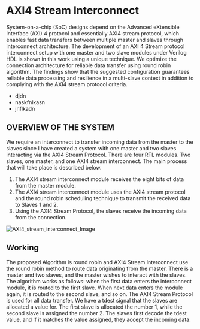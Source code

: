 # AXI4 Stream Interconnect 
System-on-a-chip (SoC) designs depend on the Advanced eXtensible Interface (AXI) 4 protocol and essentially AXI4 stream protocol, which enables fast data transfers between multiple master and slaves through interconnect architecture. The development of an AXI 4 Stream protocol interconnect setup with one master and two slave modules under Verilog HDL is shown in this work using a unique technique. We optimize the connection architecture for reliable data transfer using round robin algorithm. The findings show that the suggested configuration guarantees reliable data processing and resilience in a multi-slave context in addition to complying with the AXI4 stream protocol criteria.
- djdn
- naskfnlkasn
- jnflkadn
## OVERVIEW OF THE SYSTEM
We require an interconnect to transfer incoming data from the master to the slaves since I have created a system with one master and two slaves interacting via the AXI4 Stream Protocol. There are four RTL modules. Two slaves, one master, and one AXI4 stream interconnect.
The main process that will take place is described below.
1. The AXI4 stream interconnect module receives the eight bits of data from the master module. 
2. The AXI4 stream interconnect module uses the AXI4 stream protocol and the round robin scheduling technique to transmit the received data to Slaves 1 and 2.
3. Using the AXI4 Stream Protocol, the slaves receive the incoming data from the connection.

![AXI4_stream_interconnect_Image](https://github.com/prajwal2416/AXI4-Stream-Interconeect/assets/144794293/00c17fe2-12a0-47f3-b991-579b50c0505f)

## Working 
The proposed Algorithm is round robin and AXI4 Stream Interconnect use the round robin method to route data originating from the master. There is a master and two slaves, and the master wishes to interact with the slaves. The algorithm works as follows: when the first data enters the interconnect module, it is routed to the first slave. When next data enters the module again, it is routed to the second slave, and so on. The AXI4 Stream Protocol is used for all data transfer. We have a tdest signal that the slaves are allocated a value for. The first slave is allocated the number 1, while the second slave is assigned the number 2. The slaves first decode the tdest value, and if it matches the value assigned, they accept the incoming data.
